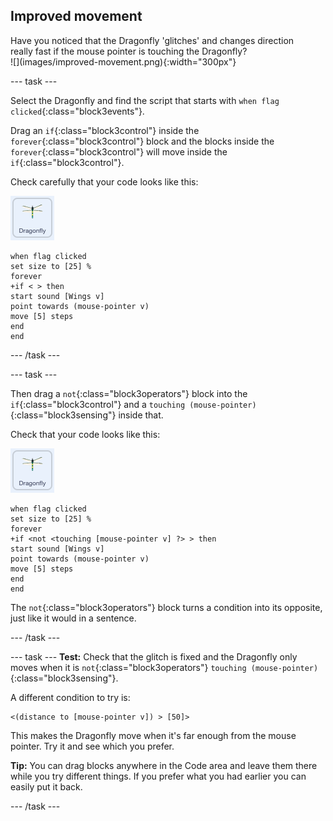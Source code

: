 ## Improved movement

<div style="display: flex; flex-wrap: wrap">
<div style="flex-basis: 200px; flex-grow: 1; margin-right: 15px;">
Have you noticed that the Dragonfly 'glitches' and changes direction really fast if the mouse pointer is touching the Dragonfly?
</div>
<div>
![](images/improved-movement.png){:width="300px"}
</div>
</div>

--- task ---

Select the Dragonfly and find the script that starts with `when flag clicked`{:class="block3events"}.

Drag an `if`{:class="block3control"} inside the `forever`{:class="block3control"} block and the blocks inside the `forever`{:class="block3control"} will move inside the `if`{:class="block3control"}.

Check carefully that your code looks like this:

![](images/dragonfly-icon.png)

```blocks3
when flag clicked
set size to [25] %
forever
+if < > then
start sound [Wings v]
point towards (mouse-pointer v)
move [5] steps
end
end
```
--- /task ---

--- task ---

Then drag a `not`{:class="block3operators"} block into the `if`{:class="block3control"} and a `touching (mouse-pointer)`{:class="block3sensing"} inside that.

Check that your code looks like this:

![](images/dragonfly-icon.png)

```blocks3
when flag clicked
set size to [25] %
forever
+if <not <touching [mouse-pointer v] ?> > then
start sound [Wings v]
point towards (mouse-pointer v)
move [5] steps
end
end
```

The `not`{:class="block3operators"} block turns a condition into its opposite, just like it would in a sentence. 

--- /task ---

--- task ---
**Test:** Check that the glitch is fixed and the Dragonfly only moves when it is `not`{:class="block3operators"} `touching (mouse-pointer)`{:class="block3sensing"}.

A different condition to try is:

```blocks3
<(distance to [mouse-pointer v]) > [50]>
```

This makes the Dragonfly move when it's far enough from the mouse pointer. Try it and see which you prefer.

**Tip:** You can drag blocks anywhere in the Code area and leave them there while you try different things. If you prefer what you had earlier you can easily put it back.

--- /task ---
